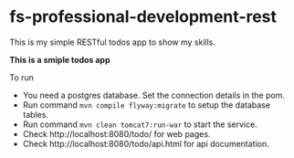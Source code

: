 fs-professional-development-rest
================================

This is my simple RESTful todos app to show my skills.

**This is a smiple todos app**

To run
 * You need a postgres database. Set the connection details in the pom.
 * Run command ```mvn compile flyway:migrate``` to setup the database tables.
 * Run command ```mvn clean tomcat7:run-war``` to start the service.
 * Check http://localhost:8080/todo/ for web pages.
 * Check http://localhost:8080/todo/api.html for api documentation.
